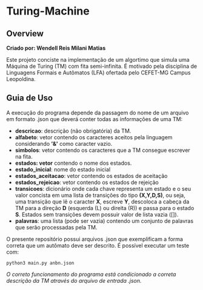 # Turing-Machine

## Overview
**Criado por: Wendell Reis Milani Matias**

Este projeto conciste na implementação de um algortimo que simula uma Máquina de Turing (TM) com fita semi-infinita. É motivado pela disciplina de Linguagens Formais e Autômatos (LFA) ofertada pelo CEFET-MG Campus Leopoldina.

## Guia de Uso
A execução do programa depende da passagem do nome de um arquivo em formato .json que deverá conter todas as informações de uma TM: 

- **descricao**: descrição (não obrigatória) da TM.
- **alfabeto**: vetor contendo os caracteres aceitos pela linguagem considerando **'&'** como caracter vazio.
- **simbolos**: vetor contendo os caracteres que a TM consegue escrever na fita.
- **estados: vetor** contendo o nome dos estados.
- **estado_inicial**: nome do estado inicial
- **estados_aceitacao**: vetor contendo os estados de aceitação
- **estados_rejeicao**: vetor contendo os estados de rejeição
- **transicoes**: dicionário onde cada chave representa um estado e o seu valor concista em uma lista de transições do tipo **(X,Y,D,S)**, ou seja, uma transição que lê o caracter **X**, escreve **Y**, descoloca a cabeça da TM para a direção **D** (esquerda (L) ou direita (R)) e passa para o estado **S**. Estados sem transições devem possuir valor de lista vazia ([]).
- **palavras**: uma lista (pode ser vazia) contendo um conjunto de palavras que serão processadas pela TM.

O presente repositório possui arquivos .json que exemplificam a forma correta que um autômato deve ser descrito. É possível executar um teste com:

```
python3 main.py anbn.json
```

*O correto funcionamento do programa está condicionado a correta descrição da TM através do arquivo de entrada .json.*
